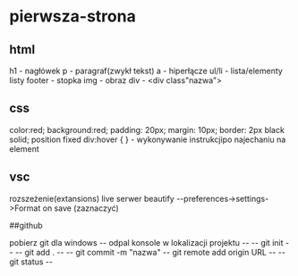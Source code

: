 # pierwsza-strona
## html

h1 - nagłówek
p - paragraf(zwykł tekst)
a - hiperłącze
ul/li - lista/elementy listy
footer - stopka
img - obraz
div - <div class"nazwa">

## css

color:red;
background:red;
padding: 20px;
margin: 10px;
border: 2px black solid;
position fixed
div:hover { } - wykonywanie instrukcjipo najechaniu na element

## vsc

rozszeżenie(extansions)
live serwer
beautify
--preferences->settings->Format on save (zaznaczyć)

##github

pobierz git dla windows -- 
odpal konsole w lokalizacji projektu -- 
 -- git init -- 
 -- git add . -- 
 -- git commit -m "nazwa"
 -- git remote add origin URL -- 
 -- git status -- 
